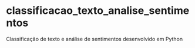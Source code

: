 # classificacao_texto_analise_sentimentos
Classificação de texto e análise de sentimentos desenvolvido em Python
